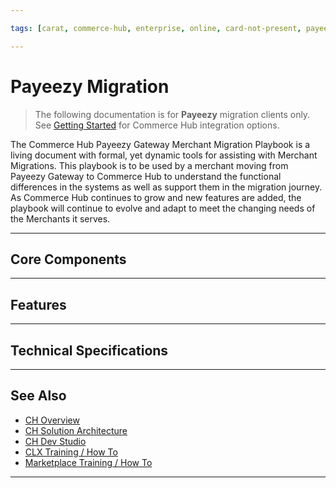 ```yaml
---

tags: [carat, commerce-hub, enterprise, online, card-not-present, payeezy]

---
```


# Payeezy Migration

<!-- theme: danger -->
>  The following documentation is for **Payeezy** migration clients only. See [Getting Started](?path=docs/Getting-Started/Getting-Started-General.md) for Commerce Hub integration options.

The Commerce Hub Payeezy Gateway Merchant Migration Playbook is a living document with formal, yet dynamic tools for assisting with Merchant Migrations. This playbook is to be used by a merchant moving from Payeezy Gateway to Commerce Hub to understand the functional differences in the systems as well as support them in the migration journey. As Commerce Hub continues to grow and new features are added, the playbook will continue to evolve and adapt to meet the changing needs of the Merchants it serves.  

---

## Core Components

<!-- type: row -->

<!-- type: card
title: API Structure
description: Differences in API
link: ?path=docs/Resources/Guides/Payeezy/Payeezy-Migration-ExtendedCoreAPI.md
-->

<!-- type: card
title: Configuration
description: Differences in Configuration.
link: ?path=docs/Resources/Guides/Payeezy/Payeezy-Migration-ExtendedCoreConfig.md
-->

<!-- type: card
title: Virtual Terminal
description: Differences in Virtual Terminal functionality.
link: ?path=docs/Resources/Guides/Payeezy/Payeezy-Migration-ExtendedCoreVT.md
-->

<!-- type: card
title: Reporting
description: Differences in Reporting capabilities.
link: ?path=docs/Resources/Guides/Payeezy/Payeezy-Migration-ExtendedCoreReporting.md
-->

<!-- type: row-end -->

---

## Features

<!-- type: row -->

<!-- type: card
title: Velocity Controls
description: Velocity Contorls core differences
link: ?path=docs/Resources/Guides/Payeezy/Payeezy-Migration-ExtendedFeaturesVelocity.md
-->

<!-- type: card
title: AVS Filters
description: AVS Filters core differences
link: ?path=docs/Resources/Guides/Payeezy/Payeezy-Migration-ExtendedFeaturesAVS.md
-->

<!-- type: card
title: CVV2 Filters
description: CVV2 Filters core differences
link: ?path=docs/Resources/Guides/Payeezy/Payeezy-Migration-ExtendedFeaturesCVV2.md
-->

<!-- type: card
title: Soft Descriptors
description: Soft Descriptors core differences
link: ?path=docs/Resources/Guides/Payeezy/Payeezy-Migration-ExtendedFeaturesSoftD.md
-->

<!-- type: row-end -->

<!-- type: row -->

<!-- type: card
title: Tokenization
description: Tokenization core differences
link: ?path=docs/Resources/Guides/Payeezy/Payeezy-Migration-ExtendedFeaturesTokens.md
-->

<!-- type: card
title: Encrypted Wallet
description: Encrypted Wallet core differences
link: ?path=docs/Resources/Guides/Payeezy/Payeezy-Migration-ExtendedFeaturesEncWallet.md
-->

<!-- type: card
title: Decrypted Wallet
description: Decrypted Wallet core differences
link: ?path=docs/Resources/Guides/Payeezy/Payeezy-Migration-ExtendedFeaturesDecWallet.md
-->

<!-- type: card
title: Account Verification
description: Account Verification core differences
link: ?path=docs/Resources/Guides/Payeezy/Payeezy-Migration-ExtendedFeaturesAcctVer.md
-->

<!-- type: row-end -->

<!-- type: card
title: Quick Key
description: Quick Key core differences
link: ?path=docs/Resources/Guides/Payeezy/Payeezy-Migration-ExtendedFeaturesQuickKey.md
-->

---

## Technical Specifications

<!-- type: row -->

<!-- type: card
title: Element Level Mapping
description: API Spec Mapping.
link: ?path=docs/Resources/Guides/Payeezy/Payeezy-Migration-ExtendedTechnicalAPI.md
-->

<!-- type: card
title: Required Fields
description: Fields Required in a request by Commerce Hub for each transaction.
link: ?path=docs/Resources/Guides/Payeezy/Payeezy-Migration-ExtendedTechnicalRequired.md
-->

<!-- type: card
title: CTR Creation
description: CTR element creation specs.
link: ?path=docs/Resources/Guides/Payeezy/Payeezy-Migration-ExtendedTechnicalCTR.md
-->

<!-- type: row-end -->

---

## See Also

- [CH Overview](?path=docs/Resources/API-Documents/Payments_VAS/Verification.md)
- [CH Solution Architecture](?path=docs/Resources/API-Documents/Payments_VAS/Verification.md)
- [CH Dev Studio](?path=docs/Resources/API-Documents/Payments_VAS/Verification.md)
- [CLX Training / How To](?path=docs/Resources/API-Documents/Payments_VAS/Verification.md)
- [Marketplace Training / How To](?path=docs/Resources/API-Documents/Payments_VAS/Verification.md)


---
